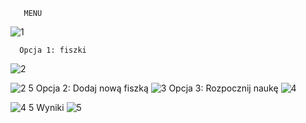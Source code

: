        MENU
![1](https://github.com/user-attachments/assets/3cb3bc4a-86d1-4981-b490-735d36a1b707)

      Opcja 1: fiszki
![2](https://github.com/user-attachments/assets/62cd6d51-de87-421e-b62d-05aacffce158)

![2 5](https://github.com/user-attachments/assets/df399fb5-44d5-4bc3-acfb-2e642e40a50f)
     Opcja 2: Dodaj nową fiszką
![3](https://github.com/user-attachments/assets/3dbd6f07-6c8f-4ba3-85ad-dfc79497fc3a)
     Opcja 3: Rozpocznij naukę
![4](https://github.com/user-attachments/assets/e5ebaf08-a4e9-46f6-85df-45fc194a1310)

![4 5](https://github.com/user-attachments/assets/a817c443-4202-4963-9a62-092d18a027db)
     Wyniki
![5](https://github.com/user-attachments/assets/e9fed0db-1315-4cc3-91bb-3d03703385f4)


